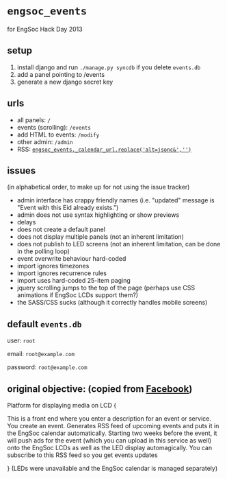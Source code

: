 # `engsoc_events`
for EngSoc Hack Day 2013
## setup
1. install django and run `./manage.py syncdb` if you delete `events.db`
2. add a panel pointing to /events
3. generate a new django secret key

## urls
- all panels: `/`
- events (scrolling): `/events`
- add HTML to events: `/modify`
- other admin: `/admin`
- RSS: [`engsoc_events._calendar_url.replace('alt=jsonc&','')`](http://www.google.com/calendar/feeds/um08n4cml235750sucn1vmgqd0%40group.calendar.google.com/public/full?orderby=starttime&max-results=25&sortorder=ascending&futureevents=true&ctz=America/Toronto&singleevents=true)

## issues
(in alphabetical order, to make up for not using the issue tracker)

- admin interface has crappy friendly names (i.e. "updated" message is "Event with this Eid already exists.")
- admin does not use syntax highlighting or show previews
- delays
- does not create a default panel
- does not display multiple panels (not an inherent limitation)
- does not publish to LED screens (not an inherent limitation, can be done in the polling loop)
- event overwrite behaviour hard-coded
- import ignores timezones
- import ignores recurrence rules
- import uses hard-coded 25-item paging
- jquery scrolling jumps to the top of the page (perhaps use CSS animations if EngSoc LCDs support them?)
- the SASS/CSS sucks (although it correctly handles mobile screens)

## default `events.db`
user: `root`

email: `root@example.com`

password: `root@example.com`

## original objective: (copied from [Facebook](https://www.facebook.com/events/535585283180062/537747149630542))
Platform for displaying media on LCD {

This is a front end where you enter a description for an event or service. You create an event. Generates RSS feed of upcoming events and puts it in the EngSoc calendar automatically. Starting two weeks before the event, it will push ads for the event (which you can upload in this service as well) onto the EngSoc LCDs as well as the LED display automagically. You can subscribe to this RSS feed so you get events updates

}
(LEDs were unavailable and the EngSoc calendar is managed separately)
